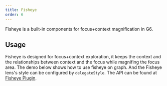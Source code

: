 ```yaml
---
title: Fisheye
order: 6
---
```


Fisheye is a built-in components for focus+context magnification in G6.

## Usage

Fisheye is designed for focus+context exploration, it keeps the context and the relationships between context and the focus while magnifing the focus area. The demo below shows how to use fisheye on graph. And the Fisheye lens's style can be configured by `delegateStyle`. The API can be found at [Fisheye Plugin](/en/docs/api/Plugins#fisheye).
